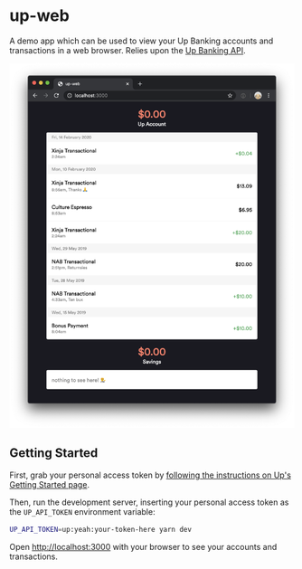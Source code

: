 # up-web

A demo app which can be used to view your Up Banking accounts and transactions in a web browser. Relies upon the [Up Banking API](https://developer.up.com.au/).

![up-web example screenshot](public/demo.png)

## Getting Started

First, grab your personal access token by [following the instructions on Up's Getting Started page](https://api.up.com.au/getting_started).

Then, run the development server, inserting your personal access token as the `UP_API_TOKEN` environment variable:

```bash
UP_API_TOKEN=up:yeah:your-token-here yarn dev
```

Open [http://localhost:3000](http://localhost:3000) with your browser to see your accounts and transactions.
